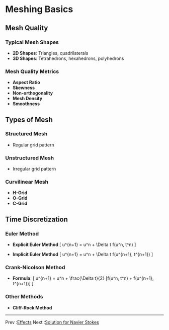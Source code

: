 # Meshing Basics

## Mesh Quality

### Typical Mesh Shapes

- **2D Shapes**: Triangles, quadrilaterals
- **3D Shapes**: Tetrahedrons, hexahedrons, polyhedrons

### Mesh Quality Metrics

- **Aspect Ratio**
- **Skewness**
- **Non-orthogonality**
- **Mesh Density**
- **Smoothness**

## Types of Mesh

### Structured Mesh
- Regular grid pattern

### Unstructured Mesh
- Irregular grid pattern

### Curvilinear Mesh
- **H-Grid**
- **O-Grid**
- **C-Grid**

## Time Discretization

### Euler Method
- **Explicit Euler Method**
  \[ u^{n+1} = u^n + \Delta t f(u^n, t^n) \]

- **Implicit Euler Method**
  \[ u^{n+1} = u^n + \Delta t f(u^{n+1}, t^{n+1}) \]

### Crank-Nicolson Method
- **Formula**: 
  \[ u^{n+1} = u^n + \frac{\Delta t}{2} [f(u^n, t^n) + f(u^{n+1}, t^{n+1})] \]

### Other Methods
- **Cliff-Rock Method**

---

Prev :[Effects](Effects)
Next :[Solution for Navier Stokes](Solution_for_Navier_Stokes.md)
